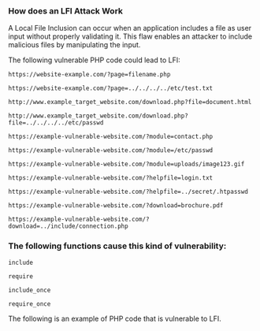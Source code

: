 ### How does an LFI Attack Work

A Local File Inclusion can occur when an application includes a file as user input without properly validating it. This flaw enables an attacker to include malicious files by manipulating the input.

The following vulnerable PHP code could lead to LFI:

`https://website-example.com/?page=filename.php`

`https://website-example.com/?page=../../../../etc/test.txt`

`http://www.example_target_website.com/download.php?file=document.html`

`http://www.example_target_website.com/download.php?file=../../../../etc/passwd`

`https://example-vulnerable-website.com/?module=contact.php`

`https://example-vulnerable-website.com/?module=/etc/passwd`

`https://example-vulnerable-website.com/?module=uploads/image123.gif`

`https://example-vulnerable-website.com/?helpfile=login.txt`

`https://example-vulnerable-website.com/?helpfile=../secret/.htpasswd`

`https://example-vulnerable-website.com/?download=brochure.pdf`

`https://example-vulnerable-website.com/?download=../include/connection.php`



### The following functions cause this kind of vulnerability:

   `include`
   
   `require`
   
   `include_once`
   
   `require_once`

The following is an example of PHP code that is vulnerable to LFI.

<?PHP
	include($_GET["file"]);

?>

            

